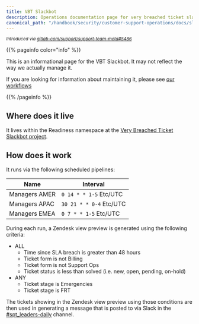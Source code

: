 ```yaml
---
title: VBT Slackbot
description: Operations documentation page for very breached ticket slackbot
canonical_path: "/handbook/security/customer-support-operations/docs/slack/vbt-slackbot"
---
```


<sup>*Introduced via [gitlab-com/support/support-team-meta#5486](https://gitlab.com/gitlab-com/support/support-team-meta/-/issues/5486)*</sup>

{{% pageinfo color="info" %}}

This is an informational page for the VBT Slackbot. It may not reflect the way we actually manage it.

If you are looking for information about maintaining it, please see [our workflows](../../workflows/)

{{% /pageinfo %}}

## Where does it live

It lives within the Readiness namespace at the [Very Breached Ticket Slackbot project](https://gitlab.com/gitlab-support-readiness/slack/very-breached-ticket-slackbot).

## How does it work

It runs via the following scheduled pipelines:

| Name | Interval |
|------|----------|
| Managers AMER | `0 14 * * 1-5` Etc/UTC |
| Managers APAC | `30 21 * * 0-4` Etc/UTC |
| Managers EMEA | `0 7 * * 1-5` Etc/UTC |

During each run, a Zendesk view preview is generated using the following criteria:

- ALL
  - Time since SLA breach is greater than 48  hours
  - Ticket form is not Billing
  - Ticket form is not Support Ops
  - Ticket status is less than solved (i.e. new, open, pending, on-hold)
- ANY
  - Ticket stage is Emergencies
  - Ticket stage is FRT

The tickets showing in the Zendesk view preview using those conditions are then used in generating a message that is posted to via Slack in the [#spt_leaders-daily](https://gitlab.enterprise.slack.com/archives/C03LL7Z2291) channel.
